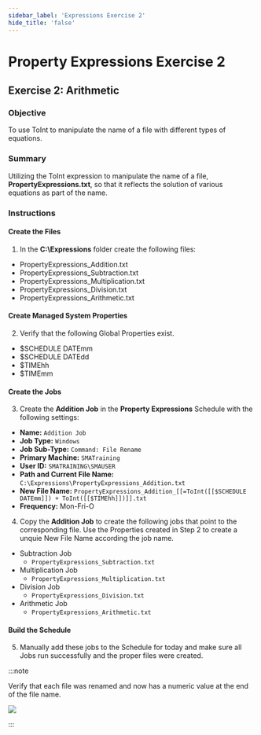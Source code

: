 ```yaml
---
sidebar_label: 'Expressions Exercise 2'
hide_title: 'false'
---
```


<head>
  <meta name="robots" content="noindex, nofollow" />
</head>

# Property Expressions Exercise 2
 
## Exercise 2: Arithmetic
 
### Objective

To use ToInt to manipulate the name of a file with different types of equations.
 
### Summary

Utilizing the ToInt expression to manipulate the name of a file, **PropertyExpressions.txt**, so that it reflects the solution of various equations as part of the name.

### Instructions

#### Create the Files

1. In the **C:\Expressions** folder create the following files:
  * PropertyExpressions_Addition.txt
  * PropertyExpressions_Subtraction.txt
  * PropertyExpressions_Multiplication.txt
  * PropertyExpressions_Division.txt
  * PropertyExpressions_Arithmetic.txt

#### Create Managed System Properties

2. Verify that the following Global Properties exist.
  * $SCHEDULE DATEmm
  * $SCHEDULE DATEdd
  * $TIMEhh
  * $TIMEmm

#### Create the Jobs

3. Create the **Addition Job** in the **Property Expressions** Schedule with the following settings:
  * **Name:** ```Addition Job```
  * **Job Type:** ```Windows```
  * **Job Sub-Type:** ```Command: File Rename```
  * **Primary Machine:** ```SMATraining```
  * **User ID:** ```SMATRAINING\SMAUSER```
  * **Path and Current File Name:** ```C:\Expressions\PropertyExpressions_Addition.txt```  
  * **New File Name:** ```PropertyExpressions_Addition_[[=ToInt([[$SCHEDULE DATEmm]]) + ToInt([[$TIMEhh]])]].txt```
  * **Frequency:** Mon-Fri-O 
4. Copy the **Addition Job** to create the following jobs that point to the corresponding file. Use the Properties created in Step 2 to create a unquie New File Name according the job name.
  * Subtraction Job
    * ```PropertyExpressions_Subtraction.txt```
  * Multiplication Job
    * ```PropertyExpressions_Multiplication.txt```
  * Division Job
    * ```PropertyExpressions_Division.txt```
  * Arithmetic Job
    * ```PropertyExpressions_Arithmetic.txt```

#### Build the Schedule
5. Manually add these jobs to the Schedule for today and make sure all Jobs run successfully and the proper files were created.

:::note

Verify that each file was renamed and now has a numeric value at the end of the file name.

![](../static/imgadvanced/ExpressEx2Solution.png)

:::